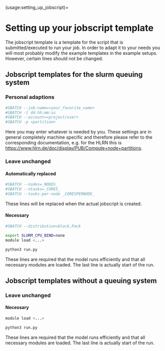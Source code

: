 (usage:setting_up_jobscript)=
# Setting up your jobscript template

The jobscript template is a template for the script that is submitted/executed to run your job.
In order to adapt it to your needs you will most probably modify the example templates in the example setups.
However, certain lines should not be changed.

## Jobscript templates for the slurm queuing system

### Personal adaptions

``` bash
#SBATCH --job-name=<your_favorite_name>
#SBATCH -t dd-hh:mm:ss
#SBATCH --account=<project/user> 
#SBATCH -p <partition>
```

Here you may enter whatever is needed by you.
These settings are in general completely machine specific and therefore please refer to the corresponding documentation, e.g. for the HLRN this is https://www.hlrn.de/doc/display/PUB/Compute+node+partitions.

### Leave unchanged

#### Automatically replaced 

``` bash
#SBATCH --nodes=_NODES_
#SBATCH --ntasks=_CORES_
#SBATCH --tasks-per-node _CORESPERNODE_
```

These lines will be replaced when the actual jobscript is created.

#### Necessary

``` bash
#SBATCH --distribution=block,Pack

export SLURM_CPU_BIND=none
module load <...>

python3 run.py
```

These lines are required that the model runs efficiently and that all necessary modules are loaded.
The last line is actually start of the run.


## Jobscript templates without a queuing system

### Leave unchanged

#### Necessary

``` bash
module load <...>

python3 run.py
```

These lines are required that the model runs efficiently and that all necessary modules are loaded.
The last line is actually start of the run.